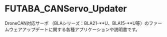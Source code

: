 # FUTABA_CANServo_Updater
DroneCAN対応サーボ （BLAシリーズ：BLA21-**U、BLA15-**U等）のファームウェアアップデートに関する各種アプリケーションや説明書です。
